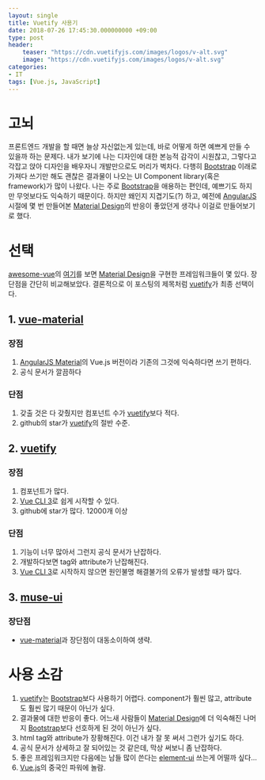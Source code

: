 ```yaml
---
layout: single
title: Vuetify 사용기
date: 2018-07-26 17:45:30.000000000 +09:00
type: post
header:
    teaser: "https://cdn.vuetifyjs.com/images/logos/v-alt.svg"
    image: "https://cdn.vuetifyjs.com/images/logos/v-alt.svg"
categories:
- IT
tags: [Vue.js, JavaScript]
---
```


# 고뇌

프론트엔드 개발을 할 때면 늘상 자신없는게 있는데, 바로 어떻게 하면 예쁘게 만들 수 있을까 하는 문제다. 내가 보기에 나는 디자인에 대한 본능적 감각이 시원찮고, 그렇다고 각잡고 앉아 디자인을 배우자니 개발만으로도 머리가 벅차다. 다행히 [Bootstrap] 이래로 가져다 쓰기만 해도 괜찮은 결과물이 나오는 UI Component library(혹은 framework)가 많이 나왔다. 나는 주로 [Bootstrap]을 애용하는 편인데, 예쁘기도 하지만 무엇보다도 익숙하기 때문이다. 하지만 왜인지 지겹기도(?) 하고, 예전에 [AngularJS] 시절에 몇 번 만들어본 [Material Design]의 반응이 좋았던게 생각나 이걸로 만들어보기로 했다.

# 선택

[awesome-vue]의 [여기](https://github.com/vuejs/awesome-vue#frameworks)를 보면 [Material Design]을 구현한 프레임워크들이 몇 있다. 장단점을 간단히 비교해보았다. 결론적으로 이 포스팅의 제목처럼 [vuetify]가 최종 선택이다.

## 1. [vue-material]

### 장점

1. [AngularJS Material](https://material.angularjs.org/latest/)의 Vue.js 버전이라 기존의 그것에 익숙하다면 쓰기 편하다.
1. 공식 문서가 깔끔하다

### 단점

1. 갖출 것은 다 갖췄지만 컴포넌트 수가 [vuetify]보다 적다.
1. github의 star가 [vuetify]의 절반 수준.

## 2. [vuetify]

### 장점

1. 컴포넌트가 많다.
1. [Vue CLI 3]로 쉽게 시작할 수 있다.
1. github에 star가 많다. 12000개 이상

### 단점

1. 기능이 너무 많아서 그런지 공식 문서가 난잡하다. 
1. 개발하다보면 tag와 attribute가 난잡해진다.
1. [Vue CLI 3]로 시작하지 않으면 원인불명 해결불가의 오류가 발생할 때가 많다.

## 3. [muse-ui]

### 장단점

* [vue-material]과 장단점이 대동소이하여 생략.


# 사용 소감

1. [vuetify]는 [Bootstrap]보다 사용하기 어렵다. component가 훨씬 많고,  attribute도 훨씬 많기 때문이 아닌가 싶다.
1. 결과물에 대한 반응이 좋다. 어느새 사람들이 [Material Design]에 더 익숙해진 나머지 [Bootstrap]보다 선호하게 된 것이 아닌가 싶다.
1. html tag와 attribute가 장황해진다. 이건 내가 잘 못 써서 그런가 싶기도 하다.
1. 공식 문서가 상세하고 잘 되어있는 것 같은데, 막상 써보니 좀 난잡하다.
1. 좋은 프레임워크지만 다음에는 남들 많이 쓴다는 [element-ui] 쓰는게 어떨까 싶다...
1. [Vue.js]의 중국인 파워에 놀람.

[Bootstrap]: http://getbootstrap.com
[AngularJS]: https://angularjs.org/
[Material Design]: https://material.io/design/
[awesome-vue]: https://github.com/vuejs/awesome-vue
[vue-material]: https://github.com/vuematerial/vue-material
[vuetify]: https://github.com/vuetifyjs/vuetify
[muse-ui]: https://github.com/museui/muse-ui
[Vue CLI 3]: https://cli.vuejs.org/
[element-ui]: https://github.com/ElemeFE/element
[Vue.js]: https://vuejs.org/